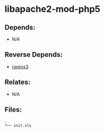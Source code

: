 # libapache2-mod-php5

## Depends:

  -  N/A

## Reverse Depends:

  -  [nagios3](/salt/nagios3)

## Relates:

  -  N/A

## Files:

```bash
.
└── init.sls
```
